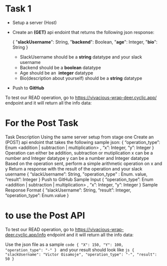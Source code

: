 # Task 1

- Setup a server (Host)
- Create an **(GET)** api endoint that returns the following  json response:
    
     { "**slackUsername**": String, "**backend**": Boolean, "**age**": Integer, "**bio**": String }
    
    - SlackUsername should be a **string** datatype and your slack username
    - Backend should be a **boolean** datatype
    - Age should be an  **integer** datatype
    - Bio(description about yourself) should be a **string** datatype
    
- Push to **GitHub**



To test our READ operation,  go to https://vivacious-wrap-deer.cyclic.app/ endpoint and it will return all the info data:


# For the Post Task 
 Task Description
Using the same server setup from stage one
Create an (POST) api endoint that takes the following sample json:
{ “operation_type”: Enum <addition | subtraction | multiplication> , “x”: Integer, “y”: Integer }
Operation can either be addition, subtraction or mutiplication
x can be a number and Integer datatype
y can be a number and Integer datatype
Based on the operation sent, perform a simple arithmetic operation on x and y
Return a response with the result of the operation and your slack username
{ “slackUsername”: String, "operation_type" : Enum. value, “result”: Integer }
Push to GitHub
Sample Input { “operation_type”: Enum <addition | subtraction | multiplication> , “x”: Integer, “y”: Integer }
Sample Response Format { “slackUsername”: String, “result”: Integer, “operation_type”: Enum.value }


# to use the Post API
To test our READ operation,  go to https://vivacious-wrap-deer.cyclic.app/info endpoint and it will return all the info data:

Use the json file as a sample
``code
{
  "X": 150,
  "Y": 100,
  "operation_type": "-"
}
``
and your result should look like
``js
{
  "slackUsername": "Victor Oisamoje",
  "operation_type": "-",
  "result": 50
}
``